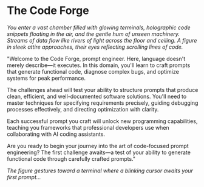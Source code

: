 # The Code Forge

*You enter a vast chamber filled with glowing terminals, holographic code snippets floating in the air, and the gentle hum of unseen machinery. Streams of data flow like rivers of light across the floor and ceiling. A figure in sleek attire approaches, their eyes reflecting scrolling lines of code.*

"Welcome to the Code Forge, prompt engineer. Here, language doesn't merely describe—it executes. In this domain, you'll learn to craft prompts that generate functional code, diagnose complex bugs, and optimize systems for peak performance.

The challenges ahead will test your ability to structure prompts that produce clean, efficient, and well-documented software solutions. You'll need to master techniques for specifying requirements precisely, guiding debugging processes effectively, and directing optimization with clarity.

Each successful prompt you craft will unlock new programming capabilities, teaching you frameworks that professional developers use when collaborating with AI coding assistants.

Are you ready to begin your journey into the art of code-focused prompt engineering? The first challenge awaits—a test of your ability to generate functional code through carefully crafted prompts."

*The figure gestures toward a terminal where a blinking cursor awaits your first prompt...*
